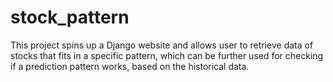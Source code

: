 # stock_pattern
This project spins up a Django website and allows user to retrieve data of stocks that fits in a specific pattern, which can be further used for checking if a prediction pattern works, based on the historical data.
